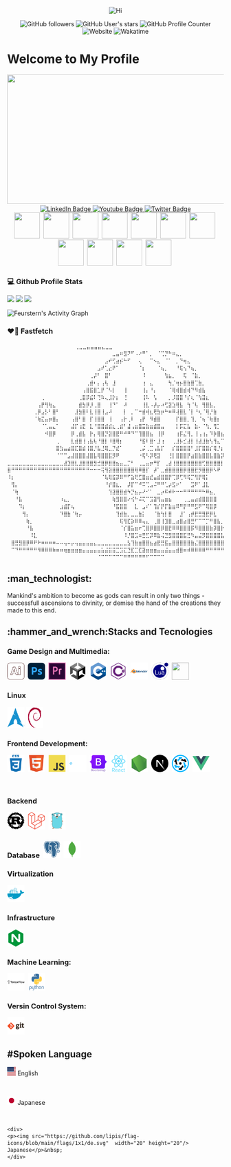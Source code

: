 <p align="center">
    <img alt="Hi" src="https://readme-typing-svg.demolab.com?font=Poppins&weight=600&size=30&duration=4000&pause=1000&color=8B61C0&center=true&random=true&width=435&lines=%F0%9F%91%8B+Hi%2C+I'm+Rio">
</p>

<p align="center">
    <img alt="GitHub followers" src="https://img.shields.io/github/followers/feurstern?style=flat">
    <img alt="GitHub User's stars" src="https://img.shields.io/github/stars/feurstern?style=flat&color=yellow">
    <img alt="GitHub Profile Counter" src="https://komarev.com/ghpvc/?username=feurstern&color=red">
    <img alt="Website" src="https://img.shields.io/website?url=http://www.schatz-ai.id/&label=schatz.ai.id">
    <img alt="Wakatime" src="https://wakatime.com/badge/user/76205aa1-14ff-4941-b8f2-8ad9881b5ad4.svg">
</p>


<h1 bgcolor="blue">Welcome to My Profile</h1> 

<div id="header" align="center">
  <img src="https://i.pinimg.com/originals/e1/85/18/e18518c6d24257c6fb02e3c95a862d85.gif" width="600" height="300"/>
  
  
  <div id="badges">
  <a href="https://www.linkedin.com/in/muhammad-rio-kurniawan-67163421a/">
    <img src="https://img.shields.io/badge/LinkedIn-blue?style=for-the-badge&logo=linkedin&logoColor=white" alt="LinkedIn Badge"/>
  </a>
  <a href="your-youtube-URL">
    <img src="https://img.shields.io/badge/YouTube-red?style=for-the-badge&logo=youtube&logoColor=white" alt="Youtube Badge"/>
  </a>
  <a href="https://web.facebook.com/hortwesselliede/">
    <img src="https://img.shields.io/badge/Twitter-blue?style=for-the-badge&logo=twitter&logoColor=white" alt="Twitter Badge"/>
  </a>
</div>

</div>

<div align="center">
  <img src="https://c.tenor.com/AlbepvzfWiEAAAAd/rin-yuru-camp.gif"  width="60" height="60"/>&nbsp;
  <img src="https://c.tenor.com/Iuz9H8t-eLkAAAAC/upset-nico.gif"  width="60" height="60"/>&nbsp;
  <img src="https://c.tenor.com/Ur19tGULKtMAAAAd/anime-girl-blue-haired.gif"  width="60" height="60"/>&nbsp;
  <img src="https://c.tenor.com/IMNDZBkct8gAAAAC/anime-girl.gif"   width="60" height="60"/>&nbsp;
  <img src="https://c.tenor.com/ThWFu50NldAAAAAC/funny-cute.gif"  width="60" height="60"/>&nbsp;
  <img src="https://c.tenor.com/nsoEFPKV_agAAAAC/anime-girl.gif"   width="60" height="60"/>&nbsp;
  <img src="https://c.tenor.com/IbauyqcG7ycAAAAd/tachibana-smug-anime-girl.gif"  width="60" height="60"/>&nbsp;
  <img src="https://c.tenor.com/ruqSZCLg2tMAAAAC/vtuber-punkalopi.gif"  width="60" height="60"/>&nbsp;
  <img src="https://c.tenor.com/9OdRAHRkaKEAAAAC/shikimori.gif"  width="60" height="60"/>&nbsp;
  <img src="https://c.tenor.com/bZzKPf6a0hgAAAAd/shikimori-shikimori-not-just-cute.gif"  width="60" height="60"/>&nbsp;
  <img src="https://c.tenor.com/dOGncK_Qo0oAAAAC/kopa22-anime.gif"  width="60" height="60"/>&nbsp
  
  </div>



### 💻 Github Profile Stats
![](https://github-profile-summary-cards.vercel.app/api/cards/profile-details?username=feurstern&theme=tokyonight)
![](https://github-profile-summary-cards.vercel.app/api/cards/most-commit-language?username=feurstern&theme=tokyonight)
![](https://github-profile-summary-cards.vercel.app/api/cards/repos-per-language?username=feurstern&theme=tokyonight)
<!---![](https://github-profile-summary-cards.vercel.app/api/cards/stats?username=feurstern&theme=tokyonight) -->
  
<img style="margin-top : '10px'" alt="Feurstern's Activity Graph" src="https://github-readme-activity-graph.vercel.app/graph/?username=feurstern&bg_color=1F222E&color=F8D866&line=F85D7F&point=FFFFFF&hide_border=true" />



### ❤‍🔥 Fastfetch

```bash                                                        
                ⠀⠀⠀⠀⠀⢀⣀⣀⣤⣤⣤⣤⣄⣀⣀⠀⠀⠀⠀⠀⠀⠀⠀⠀⠀⠀⠀⠀⠀⠀⠀⠀⠀⠀⠀⠀⠀⠀
⠀⠀⠀⠀⠀⠀⠀⠀⠀⠀⠀⠀⠀⠀⠀⠀⠀⠀⠀⠀⠀⠀⠀⠀⠀⠀⠀⠀⣀⣤⠶⣻⠝⠋⠠⠔⠛⠁⡀⠀⠈⢉⡙⠓⠶⣄⡀⠀⠀⠀⠀⠀⠀⠀⠀⠀⠀⠀⠀⠀⠀⠀⠀⠀⠀
⠀⠀⠀⠀⠀⠀⠀⠀⠀⠀⠀⠀⠀⠀⠀⠀⠀⠀⠀⠀⠀⠀⠀⠀⠀⠀⣠⠞⢋⣴⡮⠓⠋⠀⠀⢄⠀⠀⠉⠢⣄⠀⠈⠁⠀⡀⠙⢶⣄⠀⠀⠀⠀⠀⠀⠀⠀⠀⠀⠀⠀⠀⠀⠀⠀
⠀⠀⠀⠀⠀⠀⠀⠀⠀⠀⠀⠀⠀⠀⠀⠀⠀⠀⠀⠀⠀⠀⠀⠀⣠⠞⢁⣔⠟⠁⠀⠀⠀⠀⠀⠈⡆⠀⠀⠀⠈⢦⡀⠀⠀⠘⢯⢢⠙⢦⡀               rio@rio-feuerstern-w530 ⠀⠀⠀⠀⠀⠀⠀⠀⠀⠀⠀⠀⠀⠀
⠀⠀⠀⠀⠀⠀⠀⠀⠀⠀⠀⠀⠀⠀⠀⠀⠀⠀⠀⠀⠀⠀⢀⡼⠃⠀⣿⠃⠀⠀⠀⠀⠀⠀⠀⠀⠸⠀⠀⠀⠀⠀⢳⣦⡀⠀⠀⢯⠀⠈⣷⡀               ----------------------- ⠀⠀⠀⠀⠀⠀⠀⠀⠀⠀⠀⠀⠀
⠀⠀⠀⠀⠀⠀⠀⠀⠀⠀⠀⠀⠀⠀⠀⠀⠀⠀⠀⠀⠀⢀⣾⠆⡄⢠⢧⠀⣸⠀⠀⠀⠀⠀⠀⠀⢰⠀⣄⠀⠀⠀⠀⢳⡈⢶⡦⣿⣷⣿⢉⣷⡀⠀            OS: Arc Linux x86_64⠀⠀⠀⠀⠀⠀⠀⠀⠀⠀⠀
⠀⠀⠀⠀⠀⠀⠀⠀⠀⠀⠀⠀⠀⠀⠀⠀⠀⠀⠀⠀⢠⣿⣯⣿⣁⡟⠈⠣⡇⠀⠀⢸⠀⠀⠀⠀⢸⡄⠘⡄⠀⠀⠀⠈⢿⢾⣿⣾⢾⠙⠻⣾⣧⠀            Host: 2447W55 ThinkPad W530 ⠀⠀⠀⠀⠀⠀⠀⠀⠀⠀⠀
⠀⠀⠀⠀⠀⠀⠀⠀⠀⢀⠀⠀⠀⠀⠀⠀⠀⠀⠀⢀⣿⡿⣮⠇⢙⠷⢄⣸⡗⡆⠀⢘⠀⠀⠀⠀⢸⠧⠀⢣⠀⠀⠀⡀⡸⣿⣿⠘⡎⢆⠈⢳⣽⣆⠀⠀⠀⠀⠀      Kernel: 6.1.106-1-ARCH⠀⠀⠀⠀⠀
⠀⠀⠀⠀⠀⠀⠀⠀⢠⡟⢻⢷⣄⠀⠀⠀⠀⠀⠀⣾⣳⡿⡸⢀⣿⠀⠀⢸⠙⠁⠀⠼⠀⠀⠀⠀⢸⣇⠠⡼⡤⠴⢋⣽⣱⢿⣧⠀⢳⠈⢧⠀⢻⣿⣧⡀⠀⠀⠀⠀     Uptime: 3 hours, 38 mins ⠀⠀⠀⠀
⠀⠀⠀⠀⠀⠀⠀⢀⡿⣠⡣⠃⣿⠃⠀⠀⠀⠀⣸⣳⣿⠇⣇⢸⣿⢸⣠⠼⠀⠀⠀⡇⠀⡀⠉⠒⣾⢾⣆⢟⣳⡶⠓⠶⠿⢼⣿⣇⠈⡇⠘⢆⠈⢿⡘⣷⠀⠀⠀⠀⠀⠀⠀ Packages: 1681 (pacman) ⠀⠀
⠀⠀⠀⠀⠀⠀⠀⠈⢷⣍⣤⡶⣿⡄⠀⠀⠀⢠⣿⠃⣿⠀⡏⢸⣿⣿⠀⢸⠀⠀⢠⡗⢀⠇⠀⢠⡟⠀⠻⣾⣿⠀⠀⠀⠀⡏⣿⣿⡀⢹⡀⠈⢦⠈⢷⣿⡆⠀⠀⠀⠀⠀⠀ Shell: zsh 5.9 ⠀⠀
⠀⠀⠀⠀⠀⠀⠀⠀⠀⠈⢁⣤⣄⠁⠀⠀⠀⣼⡏⢰⣟⠀⣇⠘⣿⣿⣾⣾⣆⢀⣾⠃⣼⢠⣶⣿⣭⣷⣶⣾⣿⣤⠀⠀⠀⡇⡯⣍⣧⠀⣷⠄⠈⢳⡀⢻⡁⠀⠀⠀⠀⠀⠀ Resolution: 1920x1080, 1920x1080 ⠀⠀
⠀⠀⠀⠀⠀⠀⠀⠀⠀⠀⠺⣿⡿⠀⠀⠀⠀⡿⢀⣾⣧⠀⡗⡄⢿⣿⡙⣽⣿⣟⠛⠚⠛⠙⠉⢹⣿⣿⣦⠀⢸⡿⠀⠀⠀⢰⡯⣌⢻⡀⢸⢠⢰⡄⠹⡷⣿⣦⣤⠤⣶⡇⠀ DE: GNOME 46.4 ⠀⠀
⠀⠀⠀⠀⠀⠀⠀⠀⠀⠀⠀⠀⠀⢀⠀⠀⠀⣇⣾⣿⢸⢠⣧⢧⠘⣿⡇⠸⣿⢿⡆⠀⠀⠀⠀⠘⣯⠇⣿⠂⣸⢰⠀⠀⢀⣸⡧⣊⣼⡇⢸⣼⣸⣷⢣⢻⣄⠉⠙⠛⠉⠀⠀⠀WM: Mutter ⠀
⠀⠀⠀⠀⠀⠀⠀⠀⠀⠀⠀⠀⠀⣿⣳⣤⣴⣿⣏⣿⣾⢸⣿⡘⣧⣘⢿⣀⡙⣞⠁⠀⠀⠀⠀⢀⡬⢀⣉⢠⣧⡏⠀⠀⡎⣿⣿⣿⣿⠃⣸⡏⣿⣿⡎⢿⡘⡆⠀⠀⠀⠀⠀⠀WM Theme: WhiteSur-Dark⠀
⠀⠀⠀⠀⠀⠀⠀⠀⠀⠀⠀⠀⠀⠈⠉⠉⣠⣼⣿⣿⣿⣼⣿⣧⢿⣿⣿⣯⡻⠟⠀⠀⠀⠀⠀⠐⢯⠣⡽⢟⣽⠀⠀⢘⡇⣿⣿⣿⡟⣴⣿⣷⣿⣿⣧⣿⣷⡽⠀⠀⠀⠀⠀ Theme: WhiteSur-Dark-dark [GTK2/3] ⠀
⣀⣀⣀⣀⣀⣀⣀⣀⣀⣀⣀⣀⣀⣀⣀⣼⣹⣿⣇⣸⣿⣿⣿⣻⣚⣿⡿⣿⣿⣦⣤⣀⡉⠃⠀⢀⣀⣤⡶⠛⡏⠀⢀⣼⢸⣿⣿⣿⣿⣿⣿⣿⢋⣿⣿⣿⣿⡇⠀⠀⠀⠀⠀⠀Icons: BigSur-dark [GTK2/3] ⠀
⣿⠛⠛⠛⠛⠛⠛⠛⠛⠛⠛⠛⠛⠛⠛⠛⠛⠛⠛⠛⠛⠛⠒⠒⠒⢭⢻⣽⣿⣿⣿⣿⣿⣿⢿⠿⣿⡏⠀⡼⠁⣀⣾⣿⣿⣿⣿⡿⣿⣿⣟⡻⣿⣿⡿⠣⠟⠀⠀⠀⠀⠀⠀⠀Terminal: gnome-terminal ⠀
⠸⡆⠀⠀⠀⠀⠀⠀⠀⠀⠀⠀⠀⠀⠀⠀⠀⠀⠀⠀⠀⠀⠀⠀⠀⠈⢧⢿⣯⡽⠿⠛⠋⣵⢟⣋⣿⣶⣞⣤⣾⣿⣿⡟⢉⡿⢋⠻⢯⡉⢻⡟⢿⡅⠀⠀⠀⠀⠀⠀⠀⠀⠀⠀CPU: Intel i7-3740QM (8) @ 3.700GHz 
⠀⢻⡄⠀⠀⠀⠀⠀⠀⠀⠀⠀⠀⠀⠀⠀⠀⠀⠀⠀⠀⠀⠀⠀⠀⠀⠘⡞⣿⣆⡀⠀⡼⡏⠉⠚⠭⢉⣠⠬⠛⠛⢁⡴⣫⠖⠁⠀⠀⣩⠟⠁⣸⣇⠀⠀⠀⠀⠀⠀⠀⠀⠀⠀Memory: 6983MiB / 19824MiB ⠀
⠀⠈⢷⠀⠀⠀⠀⠀⠀⠀⠀⠀⠀⠀⠀⠀⠀⠀⠀⠀⠀⠀⠀⠀⠀⠀⠀⢹⣽⣿⣿⣾⠳⡙⣦⡤⠜⠊⠁⠀⣀⡴⠯⠾⠗⠒⠒⠛⠛⠛⠛⠛⠓⠿⣦⡀⠀⠀⠀⠀⠀⠀⠀⠀GPU: Intel 3rd Gen Core processor Graphics Con ⠀
⠀⠀⠘⣧⠀⠀⠀⠀⠀⠀⠀⠀⠀⠀⠰⣄⡀⠀⠀⠀⠀⠀⠀⠀⠀⠀⠀⠀⢷⣻⣿⣿⠔⢪⠓⠬⢍⠉⣩⣽⢻⣤⣶⣦⠀⠀⠀⢀⣀⣤⣴⣾⣿⣿⣿⣿⠀⠀⠀⠀⠀⠀⠀⠀GPU: NVIDIA Quadro K2000M              ⠀
⠀⠀⠀⠹⡆⠀⠀⠀⠀⠀⠀⠀⠀⠀⣰⣾⡏⢦⠀⠀⠀⠀⠀⠀⠀⠀⠀⠀⠘⣯⣿⣿⠀⠀⣇⠀⣠⠎⠁⢹⡎⡟⡏⣷⣶⠿⠛⡟⠛⠛⣫⠟⠉⢿⣿⡿⠀⠀⠀⠀⠀⠀⠀⠀⠀
⠀⠀⠀⠀⢻⡄⠀⠀⠀⠀⠀⠀⠀⠀⠹⣿⣷⠈⢷⡤⠀⠀⠀⠀⠀⠀⠀⠀⠀⢹⣾⣷⡀⣀⣀⣷⡅⠀⠀⠈⣷⢳⡇⣿⠀⠀⣸⠁⢠⡾⣟⣛⣻⣟⡿⣇⠀⠀⠀⠀⠀⠀⠀⠀⠀
⠀⠀⠀⠀⠀⢷⡀⠀⠀⠀⠀⠀⠀⠀⠀⠀⠀⠀⠀⠀⠀⠀⠀⠀⠀⠀⠀⠀⠀⠀⢯⢻⣏⡵⠿⠿⢤⣄⠀⢀⣿⢸⣹⣿⣀⣴⣿⣴⣿⣛⠋⠉⠉⡉⠛⣿⣧⡀⠀⠀⠀⠀⠀⠀⠀
⠀⠀⠀⠀⠀⠘⣧⠀⠀⠀⠀⠀⠀⠀⠀⠀⠀⠀⠀⠀⠀⠀⠀⠀⠀⠀⠀⠀⠀⠀⠈⡎⣿⣥⣶⠖⢉⣿⡿⣿⣿⡿⣿⣟⠿⠿⣿⣿⣿⡯⠻⣿⣿⣿⣷⡽⣿⡗⠀⠀⠀⠀⠀⠀⠀
⠀⠀⠀⠀⠀⠀⠸⣇⠀⠀⠀⠀⠀⠀⠀⠀⠀⠀⠀⠀⠀⠀⠀⠀⠀⠀⠀⠀⠀⠀⠀⠸⡘⣿⣩⠶⣛⣋⡽⠿⣷⢬⣙⣻⣿⣿⣿⣯⣛⠳⣤⣬⡻⣿⣿⣿⣿⣧⠀⠀⠀⠀⠀⠀⠀
⠀⣿⣛⣻⣿⡿⠿⠟⠗⠶⠶⠶⠶⠤⠤⢤⠤⡤⢤⣤⣤⣤⣤⣄⣀⣀⣀⣀⣀⣀⣀⣀⣣⢹⣷⣶⣿⣿⣦⣴⣟⣛⣯⣤⣿⣿⣿⣿⣿⣷⣌⣿⣿⣿⣿⣿⣿⣿⣤⣤⣤⣤⣤⣤⣄
⠀⠉⠙⠛⠛⠛⠛⠛⠻⠿⠿⠿⠷⠶⠶⢶⣶⣶⣶⣶⣤⣤⣤⣤⣤⣥⣬⣭⣭⣉⣩⣍⣙⣏⣉⣏⣽⣶⣶⣶⣤⣤⣬⣤⣤⣾⣿⠶⠾⠿⠿⠿⠿⠛⠛⠛⠛⠛⠛⠛⠛⠛⠛⠛⠃
⠀⠀⠀⠀⠀⠀⠀⠀⠀⠀⠀⠀⠀⠀⠀⠀⠀⠀⠀⠀⠀⠀⠀⠀⠈⠉⠉⠉⠉⠉⠉⠛⠛⠛⠛⠛⠛⠋⠉⠉⠉⠉⠀⠀⠀⠀⠀⠀⠀⠀⠀⠀⠀⠀⠀⠀⠀⠀⠀⠀⠀⠀⠀⠀⠀                                                                   
```

<div class="my-info">
  <h2>:man_technologist:</h2>
 
  <p>Mankind's ambition to become as gods can result in only two things - successfull ascensions to divinity, or demise the hand of the creations they made to this end.</p>
<!--   <p>Well, I will give my best shot in order to pursue my dream, I got motto:</p>
  <b>"学習ためなら、どんな犠牲を伴って構わない！"</b> <br />
    <b>"For the sake of learning, no sacrifice is too great to make!"</b>. -->
    
 
  <h2> :hammer_and_wrench:Stacks and Tecnologies</h2>
  <div>
    <h3>Game Design and Multimedia:</h3>
      <img src="https://github.com/devicons/devicon/blob/master/icons/illustrator/illustrator-line.svg"  width="40" height="40"/>&nbsp;
    <img src="https://raw.githubusercontent.com/devicons/devicon/ca28c779441053191ff11710fe24a9e6c23690d6/icons/photoshop/photoshop-original.svg" title="Photoshop" width="40" height="40"/>&nbsp;
     <img src="https://github.com/devicons/devicon/blob/master/icons/premierepro/premierepro-original.svg"  width="40" height="40"/>&nbsp;
    <img src="https://raw.githubusercontent.com/devicons/devicon/ca28c779441053191ff11710fe24a9e6c23690d6/icons/unity/unity-original.svg" title="React" alt="React" width="40" height="40"/>&nbsp;
     <img src="https://raw.githubusercontent.com/devicons/devicon/ca28c779441053191ff11710fe24a9e6c23690d6/icons/cplusplus/cplusplus-original.svg"  width="40" height="40"/>&nbsp;
     <img src="https://github.com/devicons/devicon/blob/master/icons/csharp/csharp-line.svg"  width="40" height="40"/>&nbsp;
     <img src="https://github.com/devicons/devicon/blob/master/icons/blender/blender-original-wordmark.svg" title="Material UI" alt="Material UI" width="40" height="40"/>&nbsp;
    <img src="https://github.com/devicons/devicon/blob/master/icons/lua/lua-original.svg"  width="40" height="40"/>&nbsp;
    <img src="https://upload.wikimedia.org/wikipedia/commons/thumb/5/58/Roblox_Studio_logo_2021_present.svg/2048px-Roblox_Studio_logo_2021_present.svg.png"  width="40" height="40"/>&nbsp;

<h3>Linux</h3>
 <img src="https://raw.githubusercontent.com/devicons/devicon/ca28c779441053191ff11710fe24a9e6c23690d6/icons/archlinux/archlinux-original.svg"  width="40" height="49"/>
 <img src="https://raw.githubusercontent.com/devicons/devicon/ca28c779441053191ff11710fe24a9e6c23690d6/icons/debian/debian-original.svg"  width="40" height="49"/>
   <h3>Frontend Development:</h3>
  <img src="https://github.com/devicons/devicon/blob/master/icons/css3/css3-plain-wordmark.svg"  title="CSS3" alt="CSS" width="40" height="40"/>&nbsp;
  <img src="https://github.com/devicons/devicon/blob/master/icons/html5/html5-original.svg" title="HTML5" alt="HTML" width="40" height="40"/>&nbsp;
  <img src="https://github.com/devicons/devicon/blob/master/icons/javascript/javascript-original.svg" title="JavaScript" alt="JavaScript" width="40" height="40"/>&nbsp;
      <img src="https://github.com/devicons/devicon/blob/master/icons/tailwindcss/tailwindcss-original-wordmark.svg"  width="40" height="40"/>&nbsp;
      <img src="https://github.com/devicons/devicon/blob/master/icons/bootstrap/bootstrap-original-wordmark.svg"  width="40" height="40"/>&nbsp;
     <img src="https://github.com/devicons/devicon/blob/master/icons/react/react-original-wordmark.svg" title="React" alt="React" width="40" height="40"/>&nbsp;
     <img src="https://github.com/devicons/devicon/blob/master/icons/nodejs/nodejs-original.svg"  width="40" height="40"/>&nbsp;
 <img src="https://github.com/devicons/devicon/blob/master/icons/nextjs/nextjs-original.svg" width="40" height="40" />&nbsp;
  <img src= "https://github.com/devicons/devicon/blob/master/icons/quasar/quasar-original.svg" width="40" height="40" />&nbsp;
  <img src="https://github.com/devicons/devicon/blob/master/icons/vuejs/vuejs-original.svg" width="40" height="40" />&nbsp;
  
<img src= "" />&nbsp;
 <h3>Backend</h3>
 <img src="https://raw.githubusercontent.com/devicons/devicon/ca28c779441053191ff11710fe24a9e6c23690d6/icons/rust/rust-original.svg" width="40" height="40"/>&nbsp;
 <img src= "https://github.com/devicons/devicon/blob/master/icons/laravel/laravel-original.svg" width="40" height="40" />&nbsp;
 <img src= "https://raw.githubusercontent.com/devicons/devicon/ca28c779441053191ff11710fe24a9e6c23690d6/icons/go/go-original.svg" width="40" height="40" />&nbsp


 <h3>Database</h
 <img src="https://github.com/devicons/devicon/blob/master/icons/mysql/mysql-original.svg" width="40" height="40" />&nbsp;
 <img src="https://github.com/devicons/devicon/blob/master/icons/postgresql/postgresql-plain.svg" width="40" height="40" />&nbsp;
 <img src= "https://github.com/devicons/devicon/blob/master/icons/mongodb/mongodb-plain.svg" width="40" height="40" />&nbsp;

 <h3>Virtualization</h3>
 <img src="https://github.com/devicons/devicon/blob/master/icons/docker/docker-plain.svg" width="40" height="40" />&nbsp;

 <h3>Infrastructure</h3>
 <img src= "https://github.com/devicons/devicon/blob/master/icons/nginx/nginx-original.svg" width="40" height="40" />&nbsp;
  
  <h3>Machine Learning:</h3>
   <img src="https://github.com/devicons/devicon/blob/master/icons/tensorflow/tensorflow-line-wordmark.svg"  width="40" height="40"/>&nbsp;
  <img src="https://github.com/devicons/devicon/blob/master/icons/python/python-original-wordmark.svg"  width="40" height="40"/>&nbsp;
  
  <h3>Versin Control System:</h3>
   <img src="https://github.com/devicons/devicon/blob/master/icons/git/git-original-wordmark.svg" title="Git" **alt="Git" width="40" height="40"/>
  
  
  
  <h2> #Spoken Language</h2>
  
  <div>
    <p><img src="https://github.com/lipis/flag-icons/blob/main/flags/1x1/us.svg"  width="20" height="20"/> English</p>&nbsp;
    </div>
      
      
  <div>
    <p><img src="https://github.com/lipis/flag-icons/blob/main/flags/1x1/jp.svg"  width="20" height="20"/> Japanese</p>&nbsp;
    </div>
  
    <div>
    <p><img src="https://github.com/lipis/flag-icons/blob/main/flags/1x1/de.svg"  width="20" height="20"/> Japanese</p>&nbsp;
    </div> 
